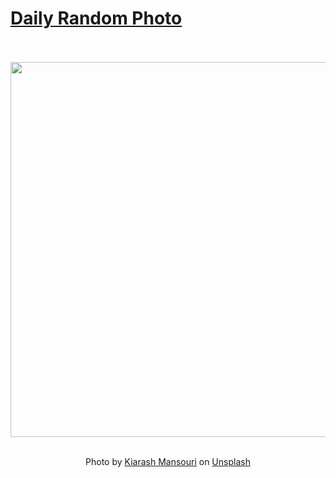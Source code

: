 # [Daily Random Photo](https://www.dailyrandomphoto.com/)

<div align="center">
  <br>
  <br>
  <a href="https://www.dailyrandomphoto.com/p/2024/2024-10-29/"><img src="https://images.unsplash.com/photo-1728216593412-24cffa8f757b?crop=entropy&cs=tinysrgb&fit=max&fm=jpg&ixid=M3w3NzUwOHwwfDF8cmFuZG9tfHx8fHx8fHx8MTczMDE2MjQ1N3w&ixlib=rb-4.0.3&q=80&w=1080" width="600px"></a>
  <br>
  <br>
  <p class="has-text-grey">Photo by <a href="https://unsplash.com/@kiarash_mansouri?utm_source=Daily%20Random%20Photo&amp;utm_medium=referral" target="_blank" rel="noopener noreferrer">Kiarash Mansouri</a> on <a href="https://unsplash.com/photos/an-aerial-view-of-a-beach-and-cliffs-XH1WN8vhPzM?utm_source=Daily%20Random%20Photo&amp;utm_medium=referral" target="_blank" rel="noopener noreferrer">Unsplash</a></p>
</div>
